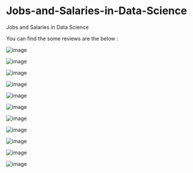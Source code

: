 # Jobs-and-Salaries-in-Data-Science

Jobs and Salaries in Data Science

You can find the some reviews are the below :


![image](https://github.com/simgosh/Jobs-and-Salaries-in-Data-Science/assets/158474992/0f4aea60-1c6d-4594-8d1b-444602b23c94)


![image](https://github.com/simgosh/Jobs-and-Salaries-in-Data-Science/assets/158474992/d643d239-4fc4-4af9-a92c-7584b1d9c6fd)


![image](https://github.com/simgosh/Jobs-and-Salaries-in-Data-Science/assets/158474992/9161d524-287e-482a-a758-e8ce551eab50)


![image](https://github.com/simgosh/Jobs-and-Salaries-in-Data-Science/assets/158474992/fbdb1261-d0cf-4c31-bf9d-5c34b2c18bf2)


![image](https://github.com/simgosh/Jobs-and-Salaries-in-Data-Science/assets/158474992/bcba5599-104e-4fed-9e29-d41c6d4e0b12)


![image](https://github.com/simgosh/Jobs-and-Salaries-in-Data-Science/assets/158474992/467cb39e-ee6a-41b5-a34f-dbcc20d69ed1)


![image](https://github.com/simgosh/Jobs-and-Salaries-in-Data-Science/assets/158474992/dc68fe45-b6b0-4789-8480-6a967d2f2332)


![image](https://github.com/simgosh/Jobs-and-Salaries-in-Data-Science/assets/158474992/8f6f1553-dfe6-4ca1-8f65-56cda6ed0840)


![image](https://github.com/simgosh/Jobs-and-Salaries-in-Data-Science/assets/158474992/75e6693e-f4c1-4df7-a867-64fb56756d07)


![image](https://github.com/simgosh/Jobs-and-Salaries-in-Data-Science/assets/158474992/87b7a133-529d-4add-ad4b-f10de862956d)


![image](https://github.com/simgosh/Jobs-and-Salaries-in-Data-Science/assets/158474992/d3ad85c6-ca04-471b-821e-6d67eeccbfe4)


